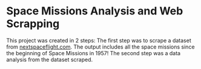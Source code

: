 # Space Missions Analysis and Web Scrapping
This project was created in 2 steps:
The first step was to scrape a dataset from [nextspaceflight.com](https://nextspaceflight.com/launches/past/?page=1). The output includes all the space missions since the beginning of Space Missions in 1957!
The second step was a data analysis from the dataset scraped.

